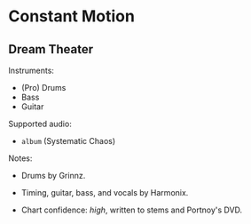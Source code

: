 # Constant Motion

## Dream Theater

Instruments:

  * (Pro) Drums
  * Bass
  * Guitar

Supported audio:

  * `album` (Systematic Chaos)

Notes:

  * Drums by Grinnz.

  * Timing, guitar, bass, and vocals by Harmonix.

  * Chart confidence: *high*, written to stems and Portnoy's DVD.

